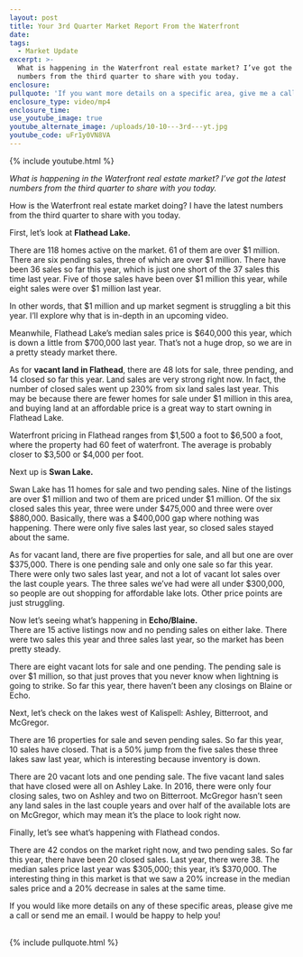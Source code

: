 ```yaml
---
layout: post
title: Your 3rd Quarter Market Report From the Waterfront
date:
tags:
  - Market Update
excerpt: >-
  What is happening in the Waterfront real estate market? I’ve got the latest
  numbers from the third quarter to share with you today.
enclosure:
pullquote: 'If you want more details on a specific area, give me a call.'
enclosure_type: video/mp4
enclosure_time:
use_youtube_image: true
youtube_alternate_image: /uploads/10-10---3rd---yt.jpg
youtube_code: uFr1y0VN8VA
---
```



{% include youtube.html %}

*What is happening in the Waterfront real estate market? I’ve got the latest numbers from the third quarter to share with you today.&nbsp;*

How is the Waterfront real estate market doing? I have the latest numbers from the third quarter to share with you today.&nbsp;

First, let’s look at **Flathead Lake.**&nbsp;

There are 118 homes active on the market. 61 of them are over $1 million. There are six pending sales, three of which are over $1 million. There have been 36 sales so far this year, which is just one short of the 37 sales this time last year. Five of those sales have been over $1 million this year, while eight sales were over $1 million last year.&nbsp;

In other words, that $1 million and up market segment is struggling a bit this year. I’ll explore why that is in-depth in an upcoming video.&nbsp;

Meanwhile, Flathead Lake’s median sales price is $640,000 this year, which is down a little from $700,000 last year. That’s not a huge drop, so we are in a pretty steady market there.&nbsp;

As for **vacant land in Flathead**, there are 48 lots for sale, three pending, and 14 closed so far this year. Land sales are very strong right now. In fact, the number of closed sales went up 230% from six land sales last year. This may be because there are fewer homes for sale under $1 million in this area, and buying land at an affordable price is a great way to start owning in Flathead Lake.&nbsp;

Waterfront pricing in Flathead ranges from $1,500 a foot to $6,500 a foot, where the property had 60 feet of waterfront. The average is probably closer to $3,500 or $4,000 per foot.&nbsp;

Next up is **Swan Lake.**&nbsp;

Swan Lake has 11 homes for sale and two pending sales. Nine of the listings are over $1 million and two of them are priced under $1 million. Of the six closed sales this year, three were under $475,000 and three were over $880,000. Basically, there was a $400,000 gap where nothing was happening. There were only five sales last year, so closed sales stayed about the same.&nbsp;

As for vacant land, there are five properties for sale, and all but one are over $375,000. There is one pending sale and only one sale so far this year. There were only two sales last year, and not a lot of vacant lot sales over the last couple years. The three sales we’ve had were all under $300,000, so people are out shopping for affordable lake lots. Other price points are just struggling.&nbsp;

Now let’s seeing what’s happening in **Echo/Blaine.**<br>There are 15 active listings now and no pending sales on either lake. There were two sales this year and three sales last year, so the market has been pretty steady.&nbsp;

There are eight vacant lots for sale and one pending. The pending sale is over $1 million, so that just proves that you never know when lightning is going to strike. So far this year, there haven’t been any closings on Blaine or Echo.&nbsp;

Next, let’s check on the lakes west of Kalispell: Ashley, Bitterroot, and McGregor.&nbsp;

There are 16 properties for sale and seven pending sales. So far this year, 10 sales have closed. That is a 50% jump from the five sales these three lakes saw last year, which is interesting because inventory is down.&nbsp;

There are 20 vacant lots and one pending sale. The five vacant land sales that have closed were all on Ashley Lake. In 2016, there were only four closing sales, two on Ashley and two on Bitterroot. McGregor hasn’t seen any land sales in the last couple years and over half of the available lots are on McGregor, which may mean it’s the place to look right now.&nbsp;

Finally, let’s see what’s happening with Flathead condos.

There are 42 condos on the market right now, and two pending sales. So far this year, there have been 20 closed sales. Last year, there were 38. The median sales price last year was $305,000; this year, it’s $370,000. The interesting thing in this market is that we saw a 20% increase in the median sales price and a 20% decrease in sales at the same time.&nbsp;

If you would like more details on any of these specific areas, please give me a call or send me an email. I would be happy to help you!<br>&nbsp;

{% include pullquote.html %}